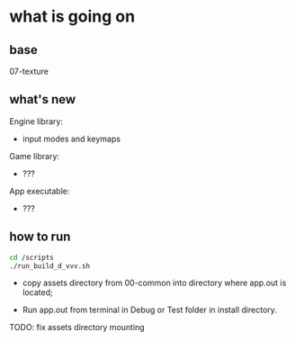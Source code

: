 # what is going on

## base

07-texture

## what's new

Engine library:

* input modes and keymaps

Game library:

* ???

App executable:

* ???

## how to run

```bash
cd /scripts
./run_build_d_vvv.sh
```

* copy assets directory from 00-common into directory where app.out is located;

* Run app.out from terminal in Debug or Test folder in install directory.

TODO: fix assets directory mounting
